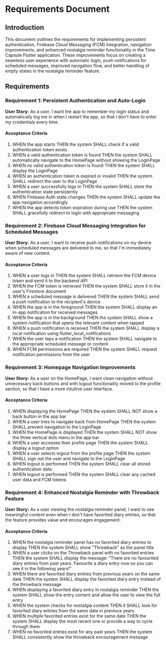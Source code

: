# Requirements Document

## Introduction

This document outlines the requirements for implementing persistent authentication, Firebase Cloud Messaging (FCM) integration, navigation improvements, and enhanced nostalgia reminder functionality in the Time Capsule Flutter application. These improvements focus on creating a seamless user experience with automatic login, push notifications for scheduled messages, improved navigation flow, and better handling of empty states in the nostalgia reminder feature.

## Requirements

### Requirement 1: Persistent Authentication and Auto-Login

**User Story:** As a user, I want the app to remember my login status and automatically log me in when I restart the app, so that I don't have to enter my credentials every time.

#### Acceptance Criteria

1. WHEN the app starts THEN the system SHALL check if a valid authentication token exists
2. WHEN a valid authentication token is found THEN the system SHALL automatically navigate to the HomePage without showing the LoginPage
3. WHEN no valid authentication token is found THEN the system SHALL display the LoginPage
4. WHEN an authentication token is expired or invalid THEN the system SHALL redirect the user to the LoginPage
5. WHEN a user successfully logs in THEN the system SHALL store the authentication state persistently
6. WHEN Firebase Auth state changes THEN the system SHALL update the app navigation accordingly
7. WHEN the app detects token expiration during use THEN the system SHALL gracefully redirect to login with appropriate messaging

### Requirement 2: Firebase Cloud Messaging Integration for Scheduled Messages

**User Story:** As a user, I want to receive push notifications on my device when scheduled messages are delivered to me, so that I'm immediately aware of new content.

#### Acceptance Criteria

1. WHEN a user logs in THEN the system SHALL retrieve the FCM device token and send it to the backend API
2. WHEN the FCM token is retrieved THEN the system SHALL store it in the user's Firestore document
3. WHEN a scheduled message is delivered THEN the system SHALL send a push notification to the recipient's device
4. WHEN the app is in the foreground THEN the system SHALL display an in-app notification for received messages
5. WHEN the app is in the background THEN the system SHALL show a system notification that opens the relevant content when tapped
6. WHEN a push notification is received THEN the system SHALL display a local notification using flutter_local_notifications
7. WHEN the user taps a notification THEN the system SHALL navigate to the appropriate scheduled message or content
8. WHEN FCM permissions are required THEN the system SHALL request notification permissions from the user

### Requirement 3: Homepage Navigation Improvements

**User Story:** As a user on the HomePage, I want clean navigation without unnecessary back buttons and with logout functionality moved to the profile section, so that I have a more intuitive user interface.

#### Acceptance Criteria

1. WHEN displaying the HomePage THEN the system SHALL NOT show a back button in the app bar
2. WHEN a user tries to navigate back from HomePage THEN the system SHALL prevent navigation to the LoginPage
3. WHEN the HomePage is displayed THEN the system SHALL NOT show the three vertical dots menu in the app bar
4. WHEN a user accesses their profile page THEN the system SHALL display a logout option
5. WHEN a user selects logout from the profile page THEN the system SHALL sign out the user and navigate to the LoginPage
6. WHEN logout is performed THEN the system SHALL clear all stored authentication data
7. WHEN logout is performed THEN the system SHALL clear any cached user data and FCM tokens

### Requirement 4: Enhanced Nostalgia Reminder with Throwback Feature

**User Story:** As a user viewing the nostalgia reminder panel, I want to see meaningful content even when I don't have favorited diary entries, so that the feature provides value and encourages engagement.

#### Acceptance Criteria

1. WHEN the nostalgia reminder panel has no favorited diary entries to display THEN the system SHALL show "Throwback" as the panel title
2. WHEN a user clicks on the Throwback panel with no favorited entries THEN the system SHALL display the message: "There are no favourited diary entries from past years. Favourite a diary entry now so you can see it in the following years!"
3. WHEN there are favorited diary entries from previous years on the same date THEN the system SHALL display the favorited diary entry instead of the throwback message
4. WHEN displaying a favorited diary entry in nostalgia reminder THEN the system SHALL show the entry content and allow the user to view the full entry
5. WHEN the system checks for nostalgia content THEN it SHALL look for favorited diary entries from the same date in previous years
6. WHEN multiple favorited entries exist for the same date THEN the system SHALL display the most recent one or provide a way to cycle through them
7. WHEN no favorited entries exist for any past years THEN the system SHALL consistently show the throwback encouragement message
